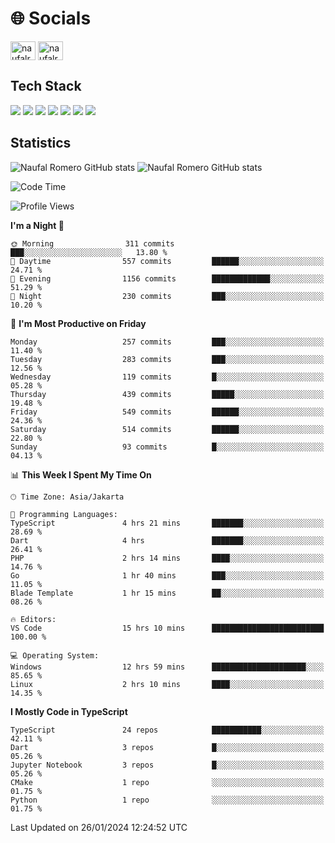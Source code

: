 <h1 align="">🌐 Socials</h1>
<p align="left">
<a href="https://linkedin.com/in/naufal-romero-putra-pratama-9ab816177/" target="blank"><img align="center" src="https://raw.githubusercontent.com/rahuldkjain/github-profile-readme-generator/master/src/images/icons/Social/linked-in-alt.svg" alt="naufalromero" height="30" width="40" /></a>
<a href="https://instagram.com/naufalromero" target="blank"><img align="center" src="https://raw.githubusercontent.com/rahuldkjain/github-profile-readme-generator/master/src/images/icons/Social/instagram.svg" alt="naufalromero" height="30" width="40" /></a>
</p>


<h2 align="">Tech Stack</h2>
<div align="">
  <img src="https://img.shields.io/badge/next.js-000000?style=for-the-badge&logo=nextdotjs&logoColor=white"/>
 <img src="https://img.shields.io/badge/typescript-%23007ACC.svg?style=for-the-badge&logo=typescript&logoColor=white"/>
 <img src="https://img.shields.io/badge/react-%2320232a.svg?style=for-the-badge&logo=react&logoColor=%2361DAFB"/>
 <img src="https://img.shields.io/badge/tailwindcss-%2338B2AC.svg?style=for-the-badge&logo=tailwind-css&logoColor=white"/>
 <img src="https://img.shields.io/badge/Prisma-3982CE?style=for-the-badge&logo=Prisma&logoColor=white"/>
 <img src="https://img.shields.io/badge/javascript-%23323330.svg?style=for-the-badge&logo=javascript&logoColor=%23F7DF1E"/>
 <img src="https://img.shields.io/badge/java-%23ED8B00.svg?style=for-the-badge&logo=openjdk&logoColor=white"/>
</div>


<h2 align="">Statistics</h2>
<div align="">
<img src="https://github-readme-stats-xi-nine-74.vercel.app/api?username=romves&show_icons=true&theme=tokyonight&include_all_commits=true&count_private=true" alt="Naufal Romero GitHub stats"/>
<img src="https://github-readme-stats-xi-nine-74.vercel.app/api/top-langs/?username=romves&theme=tokyonight&hide_border=false&include_all_commits=true&count_private=true&layout=compact" alt="Naufal Romero GitHub stats"/>
</div>

<!--START_SECTION:waka-->
![Code Time](http://img.shields.io/badge/Code%20Time-711%20hrs%2041%20mins-blue)

![Profile Views](http://img.shields.io/badge/Profile%20Views-17-blue)

**I'm a Night 🦉** 

```text
🌞 Morning                311 commits         ███░░░░░░░░░░░░░░░░░░░░░░   13.80 % 
🌆 Daytime                557 commits         ██████░░░░░░░░░░░░░░░░░░░   24.71 % 
🌃 Evening                1156 commits        █████████████░░░░░░░░░░░░   51.29 % 
🌙 Night                  230 commits         ███░░░░░░░░░░░░░░░░░░░░░░   10.20 % 
```
📅 **I'm Most Productive on Friday** 

```text
Monday                   257 commits         ███░░░░░░░░░░░░░░░░░░░░░░   11.40 % 
Tuesday                  283 commits         ███░░░░░░░░░░░░░░░░░░░░░░   12.56 % 
Wednesday                119 commits         █░░░░░░░░░░░░░░░░░░░░░░░░   05.28 % 
Thursday                 439 commits         █████░░░░░░░░░░░░░░░░░░░░   19.48 % 
Friday                   549 commits         ██████░░░░░░░░░░░░░░░░░░░   24.36 % 
Saturday                 514 commits         ██████░░░░░░░░░░░░░░░░░░░   22.80 % 
Sunday                   93 commits          █░░░░░░░░░░░░░░░░░░░░░░░░   04.13 % 
```


📊 **This Week I Spent My Time On** 

```text
🕑︎ Time Zone: Asia/Jakarta

💬 Programming Languages: 
TypeScript               4 hrs 21 mins       ███████░░░░░░░░░░░░░░░░░░   28.69 % 
Dart                     4 hrs               ███████░░░░░░░░░░░░░░░░░░   26.41 % 
PHP                      2 hrs 14 mins       ████░░░░░░░░░░░░░░░░░░░░░   14.76 % 
Go                       1 hr 40 mins        ███░░░░░░░░░░░░░░░░░░░░░░   11.05 % 
Blade Template           1 hr 15 mins        ██░░░░░░░░░░░░░░░░░░░░░░░   08.26 % 

🔥 Editors: 
VS Code                  15 hrs 10 mins      █████████████████████████   100.00 % 

💻 Operating System: 
Windows                  12 hrs 59 mins      █████████████████████░░░░   85.65 % 
Linux                    2 hrs 10 mins       ████░░░░░░░░░░░░░░░░░░░░░   14.35 % 
```

**I Mostly Code in TypeScript** 

```text
TypeScript               24 repos            ███████████░░░░░░░░░░░░░░   42.11 % 
Dart                     3 repos             █░░░░░░░░░░░░░░░░░░░░░░░░   05.26 % 
Jupyter Notebook         3 repos             █░░░░░░░░░░░░░░░░░░░░░░░░   05.26 % 
CMake                    1 repo              ░░░░░░░░░░░░░░░░░░░░░░░░░   01.75 % 
Python                   1 repo              ░░░░░░░░░░░░░░░░░░░░░░░░░   01.75 % 
```




 Last Updated on 26/01/2024 12:24:52 UTC
<!--END_SECTION:waka-->

